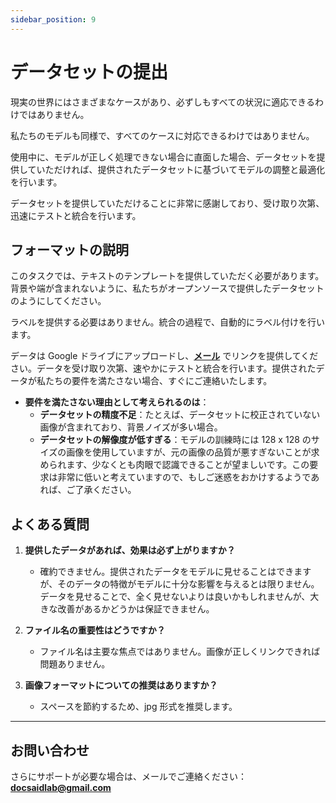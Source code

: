 ```yaml
---
sidebar_position: 9
---
```


# データセットの提出

現実の世界にはさまざまなケースがあり、必ずしもすべての状況に適応できるわけではありません。

私たちのモデルも同様で、すべてのケースに対応できるわけではありません。

使用中に、モデルが正しく処理できない場合に直面した場合、データセットを提供していただければ、提供されたデータセットに基づいてモデルの調整と最適化を行います。

データセットを提供していただけることに非常に感謝しており、受け取り次第、迅速にテストと統合を行います。

## フォーマットの説明

このタスクでは、テキストのテンプレートを提供していただく必要があります。背景や端が含まれないように、私たちがオープンソースで提供したデータセットのようにしてください。

ラベルを提供する必要はありません。統合の過程で、自動的にラベル付けを行います。

データは Google ドライブにアップロードし、[**メール**](#お問い合わせ) でリンクを提供してください。データを受け取り次第、速やかにテストと統合を行います。提供されたデータが私たちの要件を満たさない場合、すぐにご連絡いたします。

- **要件を満たさない理由として考えられるのは**：
  - **データセットの精度不足**：たとえば、データセットに校正されていない画像が含まれており、背景ノイズが多い場合。
  - **データセットの解像度が低すぎる**：モデルの訓練時には 128 x 128 のサイズの画像を使用していますが、元の画像の品質が悪すぎないことが求められます、少なくとも肉眼で認識できることが望ましいです。この要求は非常に低いと考えていますので、もしご迷惑をおかけするようであれば、ご了承ください。

## よくある質問

1. **提供したデータがあれば、効果は必ず上がりますか？**

   - 確約できません。提供されたデータをモデルに見せることはできますが、そのデータの特徴がモデルに十分な影響を与えるとは限りません。データを見せることで、全く見せないよりは良いかもしれませんが、大きな改善があるかどうかは保証できません。

2. **ファイル名の重要性はどうですか？**

   - ファイル名は主要な焦点ではありません。画像が正しくリンクできれば問題ありません。

3. **画像フォーマットについての推奨はありますか？**
   - スペースを節約するため、jpg 形式を推奨します。

---

## お問い合わせ

さらにサポートが必要な場合は、メールでご連絡ください：**docsaidlab@gmail.com**
